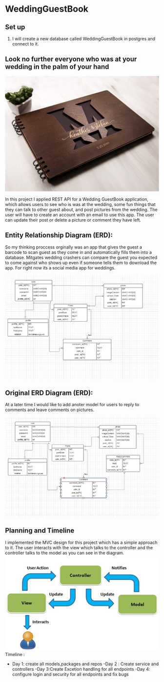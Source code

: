 # WeddingGuestBook

## Set up 
1. I will create a new database called WeddingGuestBook in postgres and connect to it.


## **Look no further everyone who was at your wedding in the palm of your hand**

![guestbookImage.jpg](/Image/Images/guestbookImage.jpg)

In this project I applied REST API for a Wedding GuestBook  application, which allows users to see who is was at the wedding, some fun things that they can talk to other guest about, and post pictures from the wedding. The user will have to create an account with an email to use this app. The user can update their post or delete a picture or comment they have left.

## Entity Relationship Diagram (ERD):
So my thinking proccess orginally was an app that gives the guest a barcode to scan guest as they come in and automatically fills them into a database. Mitgates wedding crashers can compare the guest you expected to come against who shows up even if someone tells them to download the app. For right now its a social media app for weddings.

![finalerd.jpg](/Image/Images/finalerd.jpg)

## Original ERD Diagram (ERD):
At a later time I would like to add anoter model for users to reply to comments and leave comments on pictures.

![futureERD.jpg](/Image/Images/futureERD.jpg)

## Planning and Timeline
I implemented the MVC design for this project which has a simple approach to it. The user interacts with the view which talks to the controller and the controller talks to the model as you can see in the diagram.
![MVC.jpg](/Image/Images/MVC.jpg)
            Timeline :
- Day 1: create all models,packages and repos  -Day 2 : Create service and controllers 
-Day 3:Create Excetion handling for all endpoints -Day 4: configure login and security for all endpoints and fix bugs 